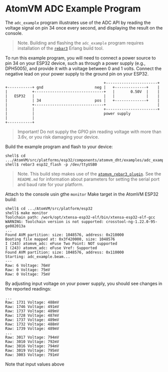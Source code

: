 # AtomVM ADC Example Program

The `adc_example` program illustrates use of the ADC API by reading the voltage signal on pin 34 once every second, and displaying the result on the console.

> Note.  Building and flashing the `adc_example` program requires installation of the [`rebar3`](https://www.rebar3.org) Erlang build tool.

To run this example program, you will need to connect a power source to pin 34 on your ESP32 device, such as through a power supply (e.g., DPH5005), and provide it with a voltage between 0 and 1 volts.  Connect the negative lead on your power supply to the ground pin on your ESP32.

                                                +-----------------------+
    +-----------+ gnd                       neg |   +--------------+    |
    |           +-------------------------------+   |       0.50V  |    |
    |   ESP32   |                               |   |              |    |
    |           | 34                        pos |   +--------------+    |
    |           +-------------------------------+                       |
    |           |                               +-----------------------+
    |           |                               power supply
    |           |
    +-----------+

> Important!  Do not supply the GPIO pin reading voltage with more than 3.6v, or you risk damaging your device.

Build the example program and flash to your device:

    shell$ cd .../AtomVM/src/platforms/esp32/components/atomvm_dht/examples/adc_example
    shell$ rebar3 esp32_flash -p /dev/ttyUSB0

> Note.  This build step makes use of the [`atomvm_rebar3_plugin`](https://github.com/fadushin/atomvm_rebar3_plugin).  See the `README.md` for information about parameters for setting the serial port and baud rate for your platform.

Attach to the console usin gthe `monitor` Make target in the AtomVM ESP32 build:

    shell$ cd .../AtomVM/src/platform/esp32
    shell$ make monitor
    Toolchain path: /work/opt/xtensa-esp32-elf/bin/xtensa-esp32-elf-gcc
    WARNING: Toolchain version is not supported: crosstool-ng-1.22.0-95-ge082013a
    ...
    Found AVM partition: size: 1048576, address: 0x210000
    Booting file mapped at: 0x3f420000, size: 1048576
    I (243) atomvm_adc: eFuse Two Point: NOT supported
    I (243) atomvm_adc: eFuse Vref: Supported
    Found AVM partition: size: 1048576, address: 0x110000
    Starting: adc_example.beam...
    ---
    Raw: 6 Voltage: 76mV
    Raw: 0 Voltage: 75mV
    Raw: 0 Voltage: 75mV

By adjusting input voltage on your power supply, you should see changes in the reported readings:

    ...
    Raw: 1731 Voltage: 488mV
    Raw: 1746 Voltage: 491mV
    Raw: 1737 Voltage: 489mV
    Raw: 1728 Voltage: 487mV
    Raw: 1737 Voltage: 489mV
    Raw: 1732 Voltage: 488mV
    Raw: 1739 Voltage: 489mV
    ...
    Raw: 3017 Voltage: 794mV
    Raw: 3010 Voltage: 792mV
    Raw: 3016 Voltage: 794mV
    Raw: 3019 Voltage: 795mV
    Raw: 3003 Voltage: 791mV

Note that input values above
